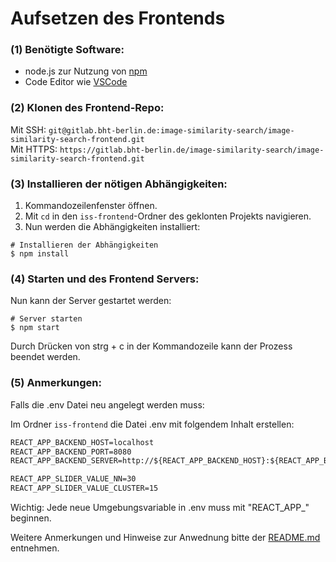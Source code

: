 # Aufsetzen des Frontends

### (1) Benötigte Software:

- node.js zur Nutzung von [npm](https://nodejs.org/en/download/) 
- Code Editor wie [VSCode](https://code.visualstudio.com/)

### (2) Klonen des Frontend-Repo:

Mit SSH: `git@gitlab.bht-berlin.de:image-similarity-search/image-similarity-search-frontend.git`  
Mit HTTPS: `https://gitlab.bht-berlin.de/image-similarity-search/image-similarity-search-frontend.git`

### (3) Installieren der nötigen Abhängigkeiten:

1. Kommandozeilenfenster öffnen.
2. Mit `cd` in den `iss-frontend`-Ordner des geklonten Projekts navigieren.
3. Nun werden die Abhängigkeiten installiert:

```shell
# Installieren der Abhängigkeiten
$ npm install
```

### (4) Starten und des Frontend Servers:

Nun kann der Server gestartet werden:

```shell
# Server starten
$ npm start
```

Durch Drücken von strg + c in der Kommandozeile kann der Prozess beendet werden.

### (5) Anmerkungen:

Falls die .env Datei neu angelegt werden muss:

Im Ordner `iss-frontend` die Datei .env mit folgendem Inhalt erstellen:

```txt
REACT_APP_BACKEND_HOST=localhost
REACT_APP_BACKEND_PORT=8080
REACT_APP_BACKEND_SERVER=http://${REACT_APP_BACKEND_HOST}:${REACT_APP_BACKEND_PORT}/

REACT_APP_SLIDER_VALUE_NN=30
REACT_APP_SLIDER_VALUE_CLUSTER=15
```

Wichtig: Jede neue Umgebungsvariable in .env muss mit "REACT_APP_" beginnen.

Weitere Anmerkungen und Hinweise zur Anwednung bitte der [README.md](README.md) entnehmen.
